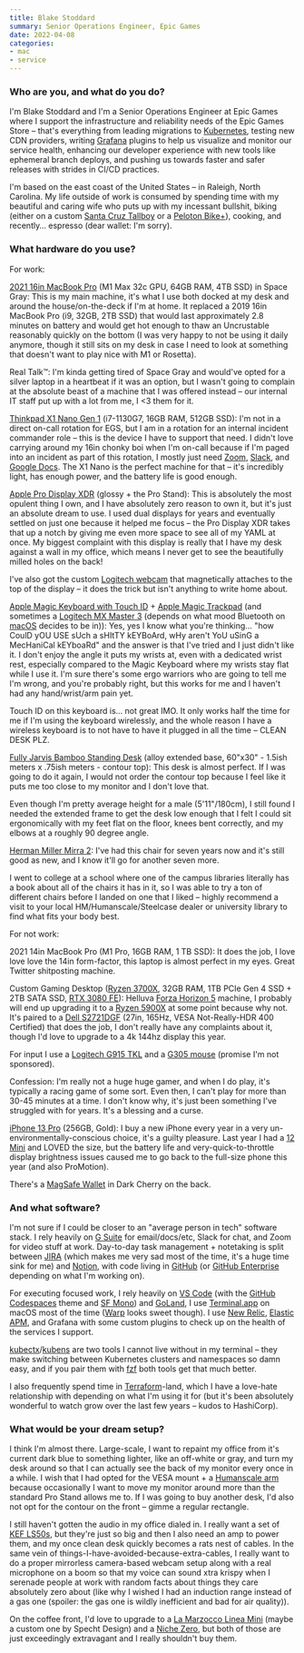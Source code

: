 ```yaml
---
title: Blake Stoddard
summary: Senior Operations Engineer, Epic Games
date: 2022-04-08
categories:
- mac
- service
---
```


### Who are you, and what do you do?

I'm Blake Stoddard and I'm a Senior Operations Engineer at Epic Games where I support the infrastructure and reliability needs of the Epic Games Store – that's everything from leading migrations to [Kubernetes][], testing new CDN providers, writing [Grafana][] plugins to help us visualize and monitor our service health, enhancing our developer experience with new tools like ephemeral branch deploys, and pushing us towards faster and safer releases with strides in CI/CD practices.

I'm based on the east coast of the United States – in Raleigh, North Carolina. My life outside of work is consumed by spending time with my beautiful and caring wife who puts up with my incessant bullshit, biking (either on a custom [Santa Cruz Tallboy][tallboy] or a [Peloton Bike+][bike-plus]), cooking, and recently… espresso (dear wallet: I'm sorry).

### What hardware do you use?

For work:

[2021 16in MacBook Pro][macbook-pro] (M1 Max 32c GPU, 64GB RAM, 4TB SSD) in Space Gray: This is my main machine, it's what I use both docked at my desk and around the house/on-the-deck if I'm at home. It replaced a 2019 16in MacBook Pro (i9, 32GB, 2TB SSD) that would last approximately 2.8 minutes on battery and would get hot enough to thaw an Uncrustable reasonably quickly on the bottom (I was very happy to not be using it daily anymore, though it still sits on my desk in case I need to look at something that doesn't want to play nice with M1 or Rosetta).

Real Talk™: I'm kinda getting tired of Space Gray and would've opted for a silver laptop in a heartbeat if it was an option, but I wasn't going to complain at the absolute beast of a machine that I was offered instead – our internal IT staff put up with a lot from me, I <3 them for it.

[Thinkpad X1 Nano Gen 1][thinkpad-x1-nano] (i7-1130G7, 16GB RAM, 512GB SSD): I'm not in a direct on-call rotation for EGS, but I am in a rotation for an internal incident commander role – this is the device I have to support that need. I didn't love carrying around my 16in chonky boi when I'm on-call because if I'm paged into an incident as part of this rotation, I mostly just need [Zoom][], [Slack][], and [Google Docs][google-docs]. The X1 Nano is the perfect machine for that – it's incredibly light, has enough power, and the battery life is good enough.

[Apple Pro Display XDR][pro-display-xdr] (glossy + the Pro Stand): This is absolutely the most opulent thing I own, and I have absolutely zero reason to own it, but it's just an absolute dream to use. I used dual displays for years and eventually settled on just one because it helped me focus – the Pro Display XDR takes that up a notch by giving me even more space to see all of my YAML at once. My biggest complaint with this display is really that I have my desk against a wall in my office, which means I never get to see the beautifully milled holes on the back!

I've also got the custom [Logitech webcam][4k-pro-magnetic-webcam] that magnetically attaches to the top of the display – it does the trick but isn't anything to write home about.

[Apple Magic Keyboard with Touch ID][magic-keyboard-with-numeric-keypad] + [Apple Magic Trackpad][magic-trackpad] (and sometimes a [Logitech MX Master 3][mx-master-3] (depends on what mood Bluetooth on [macOS][] decides to be in)): Yes, yes I know what you're thinking… "how CoulD yOU USE sUch a sHItTY kEYBoArd, wHy aren't YoU uSinG a MecHaniCal kEYboaRd" and the answer is that I've tried and I just didn't like it. I don't enjoy the angle it puts my wrists at, even with a dedicated wrist rest, especially compared to the Magic Keyboard where my wrists stay flat while I use it. I'm sure there's some ergo warriors who are going to tell me I'm wrong, and you're probably right, but this works for me and I haven't had any hand/wrist/arm pain yet.

Touch ID on this keyboard is… not great IMO. It only works half the time for me if I'm using the keyboard wirelessly, and the whole reason I have a wireless keyboard is to not have to have it plugged in all the time – CLEAN DESK PLZ.

[Fully Jarvis Bamboo Standing Desk][jarvis-bamboo] (alloy extended base, 60"x30" - 1.5ish meters x .75ish meters - contour top): This desk is almost perfect. If I was going to do it again, I would not order the contour top because I feel like it puts me too close to my monitor and I don't love that.

Even though I'm pretty average height for a male (5'11"/180cm), I still found I needed the extended frame to get the desk low enough that I felt I could sit ergonomically with my feet flat on the floor, knees bent correctly, and my elbows at a roughly 90 degree angle.

[Herman Miller Mirra 2][mirra-2]: I've had this chair for seven years now and it's still good as new, and I know it'll go for another seven more.

I went to college at a school where one of the campus libraries literally has a book about all of the chairs it has in it, so I was able to try a ton of different chairs before I landed on one that I liked – highly recommend a visit to your local HM/Humanscale/Steelcase dealer or university library to find what fits your body best.

For not work:

2021 14in MacBook Pro (M1 Pro, 16GB RAM, 1 TB SSD): It does the job, I love love love the 14in form-factor, this laptop is almost perfect in my eyes. Great Twitter shitposting machine.

Custom Gaming Desktop ([Ryzen 3700X][ryzen-7-3700x], 32GB RAM, 1TB PCIe Gen 4 SSD + 2TB SATA SSD, [RTX 3080 FE][geforce-rtx-3080-ti]): Helluva [Forza Horizon 5][forza-horizon-5] machine, I probably will end up upgrading it to a [Ryzen 5900X][ryzen-9-5900x] at some point because why not. It's paired to a [Dell S2721DGF][s2721dgf] (27in, 165Hz, VESA Not-Really-HDR 400 Certified) that does the job, I don't really have any complaints about it, though I'd love to upgrade to a 4k 144hz display this year.

For input I use a [Logitech G915 TKL][g915-tkl] and a [G305 mouse][g305] (promise I'm not sponsored).

Confession: I'm really not a huge huge gamer, and when I do play, it's typically a racing game of some sort. Even then, I can't play for more than 30-45 minutes at a time. I don't know why, it's just been something I've struggled with for years. It's a blessing and a curse.

[iPhone 13 Pro][iphone-13-pro] (256GB, Gold): I buy a new iPhone every year in a very un-environmentally-conscious choice, it's a guilty pleasure. Last year I had a [12 Mini][iphone-12-mini] and LOVED the size, but the battery life and very-quick-to-throttle display brightness issues caused me to go back to the full-size phone this year (and also ProMotion).

There's a [MagSafe Wallet][iphone-leather-wallet-with-magsafe] in Dark Cherry on the back.

### And what software?

I'm not sure if I could be closer to an "average person in tech" software stack. I rely heavily on [G Suite][g-suite] for email/docs/etc, Slack for chat, and Zoom for video stuff at work. Day-to-day task management + notetaking is split between [JIRA][] (which makes me very sad most of the time, it's a huge time sink for me) and [Notion][], with code living in [GitHub][] (or [GitHub Enterprise][github-enterprise] depending on what I'm working on).

For executing focused work, I rely heavily on [VS Code][visual-studio-code] (with the [GitHub Codespaces][github-codespaces] theme and [SF Mono][sf-mono]) and [GoLand][], I use [Terminal.app][terminal] on macOS most of the time ([Warp][] looks sweet though). I use [New Relic][new-relic], [Elastic APM][elastic-apm], and Grafana with some custom plugins to check up on the health of the services I support.

[kubectx][]/[kubens][] are two tools I cannot live without in my terminal – they make switching between Kubernetes clusters and namespaces so damn easy, and if you pair them with [fzf][] both tools get that much better.

I also frequently spend time in [Terraform][]-land, which I have a love-hate relationship with depending on what I'm using it for (but it's been absolutely wonderful to watch grow over the last few years – kudos to HashiCorp).

### What would be your dream setup?

I think I'm almost there. Large-scale, I want to repaint my office from it's current dark blue to something lighter, like an off-white or gray, and turn my desk around so that I can actually see the back of my monitor every once in a while. I wish that I had opted for the VESA mount + a [Humanscale arm][m8.1] because occasionally I want to move my monitor around more than the standard Pro Stand allows me to. If I was going to buy another desk, I'd also not opt for the contour on the front – gimme a regular rectangle.

I still haven't gotten the audio in my office dialed in. I really want a set of [KEF LS50s][ls50], but they're just so big and then I also need an amp to power them, and my once clean desk quickly becomes a rats nest of cables. In the same vein of things-I-have-avoided-because-extra-cables, I really want to do a proper mirrorless camera-based webcam setup along with a real microphone on a boom so that my voice can sound xtra krispy when I serenade people at work with random facts about things they care absolutely zero about (like why I wished I had an induction range instead of a gas one (spoiler: the gas one is wildly inefficient and bad for air quality)).

On the coffee front, I'd love to upgrade to a [La Marzocco Linea Mini][linea-mini] (maybe a custom one by Specht Design) and a [Niche Zero][niche-zero], but both of those are just exceedingly extravagant and I really shouldn't buy them.

[4k-pro-magnetic-webcam]: https://www.logitech.com/en-us/products/webcams/4k-pro-magnetic-webcam.960-001292.html "A webcam designed to attach to the Pro Display XDR."
[bike-plus]: https://www.onepeloton.com/bike-plus "An exercise bike."
[elastic-apm]: https://www.elastic.co/observability/application-performance-monitoring "An application monitoring service."
[forza-horizon-5]: https://en.wikipedia.org/wiki/Forza_Horizon_5 "A racing game."
[fzf]: https://github.com/junegunn/fzf "A fuzzy finder for the command line."
[g-suite]: https://workspace.google.com/ "A hosted solution for email, calendaring and more."
[g305]: https://www.logitechg.com/en-us/products/gaming-mice/g305-lightspeed-wireless-gaming-mouse.910-005280.html "A wireless gaming mouse."
[g915-tkl]: https://www.logitechg.com/en-us/products/gaming-keyboards/g915-tkl-wireless.html "A gaming keyboard."
[geforce-rtx-3080-ti]: https://www.nvidia.com/en-us/geforce/graphics-cards/30-series/rtx-3080-3080ti/ "A graphics card."
[github-codespaces]: https://github.com/features/codespaces "A version of VS Code running on GitHub's servers."
[github-enterprise]: https://github.com/enterprise "A hosted GitHub for companies."
[github]: https://github.com/ "A Git code repository service."
[goland]: https://www.jetbrains.com/go/ "A Go IDE."
[google-docs]: https://en.wikipedia.org/wiki/Google_Docs "A web-based office suite."
[grafana]: https://en.wikipedia.org/wiki/Grafana "Analytics software."
[iphone-12-mini]: https://en.wikipedia.org/wiki/IPhone_12 "A 5.42 inch smartphone."
[iphone-13-pro]: https://en.wikipedia.org/wiki/IPhone_13_Pro "A 6.1 inch iOS smartphone."
[iphone-leather-wallet-with-magsafe]: https://www.apple.com/shop/product/MM0T3ZM/A/iphone-leather-wallet-with-magsafe-dark-cherry "An iPhone wallet."
[jarvis-bamboo]: http://web.archive.org/web/20230420184717/https://www.fully.com/standing-desks/jarvis/jarvis-adjustable-height-desk-bamboo.html "A standing desk."
[jira]: https://www.atlassian.com/software/jira "Issue/project tracking software."
[kubectx]: https://github.com/ahmetb/kubectx "A tool for switching between Kubernetes clusters."
[kubens]: https://github.com/ahmetb/kubectx "A tool for switching between Kubernetes namespaces."
[kubernetes]: https://kubernetes.io/ "Software for deploying containers."
[linea-mini]: https://home.lamarzoccousa.com/linea-mini-configurator/ "An espresso machine."
[ls50]: http://web.archive.org/web/20220815223818/https://us.kef.com/speakers/flagship-hi-fi-speakers/ls50.html "Studio speakers."
[m8.1]: http://web.archive.org/web/20210918154645/https://www.humanscale.com/products/monitor-arms/m-81 "A monitor arm."
[macbook-pro]: https://www.apple.com/macbook-pro/ "A laptop."
[macos]: https://en.wikipedia.org/wiki/MacOS "An operating system for Mac hardware."
[magic-keyboard-with-numeric-keypad]: https://www.apple.com/shop/product/MQ052LL/A/magic-keyboard-with-numeric-keypad-us-english?fnode=2e047409820cac3f651bc33ce34b6f6db3589bcfefdf82902cb87d90c01768ba43c0ae053774822c8988a1d9cea603ff6b0cbffef37ab86bef411ca3d7c29cd4bafd433aa577c7a259a35954a461687abb3362336ea2bddcd174e29ab339b827 "A wireless keyboard with a numeric keypad."
[magic-trackpad]: https://en.wikipedia.org/wiki/Magic_Trackpad "A trackpad for desktop machines."
[mirra-2]: https://www.hermanmiller.com/products/seating/office-chairs/mirra-2-chairs/ "An office chair."
[mx-master-3]: http://web.archive.org/web/20200818170656/https://www.logitech.com/en-us/product/mx-master-3.910-005620.html "A wireless mouse."
[new-relic]: https://newrelic.com/ "An analytics service."
[niche-zero]: https://www.nichecoffee.co.uk/ "A coffee grinder."
[notion]: https://www.notion.so/ "A collaborative wiki service."
[pro-display-xdr]: https://www.apple.com/pro-display-xdr/ "A 32 inch professional monitor."
[ryzen-7-3700x]: http://web.archive.org/web/20211028041305/https://www.amd.com/en/products/cpu/amd-ryzen-7-3700x "A CPU."
[ryzen-9-5900x]: http://web.archive.org/web/20220713193141/https://www.amd.com/en/products/cpu/amd-ryzen-9-5900x "A CPU."
[s2721dgf]: https://www.dell.com/en-us/shop/accessories?showMessage=1 "A 27 inch monitor."
[sf-mono]: https://developer.apple.com/fonts/ "A monospaced font."
[slack]: https://slack.com/intl/ja-jp/ "A collaboration service."
[tallboy]: https://www.santacruzbicycles.com/en-US/bikes/tallboy "A bicycle."
[terminal]: https://en.wikipedia.org/wiki/Terminal_(OS_X) "A console application included with Mac OS X."
[terraform]: https://www.terraform.io/ "A tool for managing computer infrastructure."
[thinkpad-x1-nano]: http://web.archive.org/web/20230519132303/https://www.lenovo.com/us/en/p/laptops/thinkpad/thinkpadx1/thinkpad-x1-nano/22tp2x1x1n1 "A 13 inch PC laptop."
[visual-studio-code]: https://code.visualstudio.com/ "A development IDE."
[warp]: https://www.warp.dev/ "A terminal application."
[zoom]: http://web.archive.org/web/20200914231305/http://www.logicalshift.demon.co.uk/mac/zoom.html "A Mac app to play interactive fiction."
